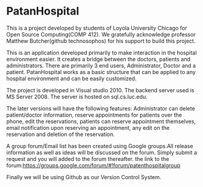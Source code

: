 PatanHospital
=============

This is a project developed by students of Loyola University Chicago for  Open Source Computing(COMP 412). We gratefully acknowledge professor Matthew Butcher(github technosophos) for his support to build this project.

This is an application developed primarily to make interaction in the hospital environment easier. It creates a bridge between the doctors, patients and administrators.  There are primarily 3 end users, Administrator, Doctor and a patient. PatanHospital works as a basic structure that can be applied to any hospital environment and can be easily customized.

The project is developed in Visual studio 2010. The backend server used is MS Server 2008. The server is hosted on  sql.cs.luc.edu.

The later versions will have the following features: Administrator can delete patient/doctor information, reserve appointments for patients over the phone, edit the reservations, patients can reserve appointment themselves, email notification upon reserving an appointment, any edit on the reservation and deletion of the reservation.

A group forum/Email list has been created using Google groups.All release information as well as ideas will be discussed on the forum. Simply submit a request and you will added to the forum thereafter. the link to the forum:https://groups.google.com/forum/#!forum/patenthospitalgroup  

Finally we will be using Github as our Version Control System.